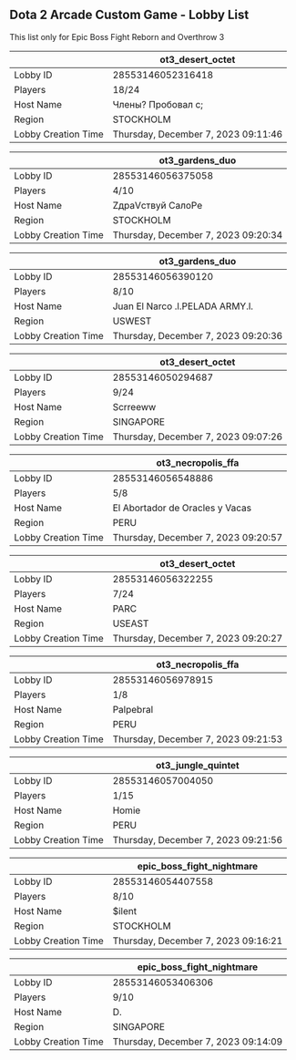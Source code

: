 ## Dota 2 Arcade Custom Game - Lobby List

This list only for Epic Boss Fight Reborn and Overthrow 3

|  | ot3_desert_octet |
| ------ | ------ |
| Lobby ID | 28553146052316418 |
| Players | 18/24 |
| Host Name | Члены? Пробовал с; |
| Region | STOCKHOLM |
| Lobby Creation Time | Thursday, December 7, 2023 09:11:46 |


|  | ot3_gardens_duo |
| ------ | ------ |
| Lobby ID | 28553146056375058 |
| Players | 4/10 |
| Host Name | ZдраVствуй СалоРе |
| Region | STOCKHOLM |
| Lobby Creation Time | Thursday, December 7, 2023 09:20:34 |


|  | ot3_gardens_duo |
| ------ | ------ |
| Lobby ID | 28553146056390120 |
| Players | 8/10 |
| Host Name | Juan El Narco .l.PELADA ARMY.l. |
| Region | USWEST |
| Lobby Creation Time | Thursday, December 7, 2023 09:20:36 |


|  | ot3_desert_octet |
| ------ | ------ |
| Lobby ID | 28553146050294687 |
| Players | 9/24 |
| Host Name | Scrreeww |
| Region | SINGAPORE |
| Lobby Creation Time | Thursday, December 7, 2023 09:07:26 |


|  | ot3_necropolis_ffa |
| ------ | ------ |
| Lobby ID | 28553146056548886 |
| Players | 5/8 |
| Host Name | El Abortador de Oracles y Vacas |
| Region | PERU |
| Lobby Creation Time | Thursday, December 7, 2023 09:20:57 |


|  | ot3_desert_octet |
| ------ | ------ |
| Lobby ID | 28553146056322255 |
| Players | 7/24 |
| Host Name | PARC |
| Region | USEAST |
| Lobby Creation Time | Thursday, December 7, 2023 09:20:27 |


|  | ot3_necropolis_ffa |
| ------ | ------ |
| Lobby ID | 28553146056978915 |
| Players | 1/8 |
| Host Name | Palpebral |
| Region | PERU |
| Lobby Creation Time | Thursday, December 7, 2023 09:21:53 |


|  | ot3_jungle_quintet |
| ------ | ------ |
| Lobby ID | 28553146057004050 |
| Players | 1/15 |
| Host Name | Homie |
| Region | PERU |
| Lobby Creation Time | Thursday, December 7, 2023 09:21:56 |


|  | epic_boss_fight_nightmare |
| ------ | ------ |
| Lobby ID | 28553146054407558 |
| Players | 8/10 |
| Host Name | $ilent |
| Region | STOCKHOLM |
| Lobby Creation Time | Thursday, December 7, 2023 09:16:21 |


|  | epic_boss_fight_nightmare |
| ------ | ------ |
| Lobby ID | 28553146053406306 |
| Players | 9/10 |
| Host Name | D. |
| Region | SINGAPORE |
| Lobby Creation Time | Thursday, December 7, 2023 09:14:09 |


